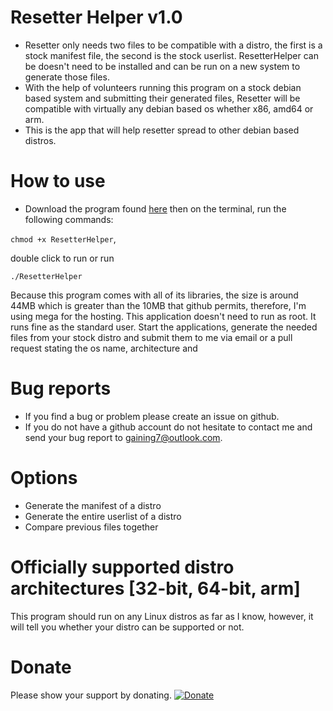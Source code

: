 # Resetter Helper v1.0

- Resetter only needs two files to be compatible with a distro, the first is a stock manifest file, the second is the stock userlist. ResetterHelper can be doesn't need to be installed and can be run on a new system to generate those files.
- With the help of volunteers running this program on a stock debian based system and submitting their generated files, Resetter will be compatible with virtually any debian based os whether x86, amd64 or arm.
- This is the app that will help resetter spread to other debian based distros.

# How to use

- Download the program found [here](https://mega.nz/#!N5kgnTib!S0pGbLpkKK2jIw6bH-iwom9IXeO9mCj2rkI37VshSlU) then on the terminal, run the following commands:

`chmod +x ResetterHelper`,

double click to run or run

`./ResetterHelper`


Because this program comes with all of its libraries, the size is around 44MB which is greater than the 10MB that github permits, therefore, I'm using mega for the hosting.
This application doesn't need to run as root. It runs fine as the standard user. Start the applications, generate the needed files from your stock distro and submit them to me via email or a pull request stating the os name, architecture and

# Bug reports

- If you find a bug or problem please create an issue on github.
- If you do not have a github account do not hesitate to contact me and send your bug report to gaining7@outlook.com.

# Options

- Generate the manifest of a distro
- Generate the entire userlist of a distro
- Compare previous files together

# Officially supported distro architectures [32-bit, 64-bit, arm]

This program should run on any Linux distros as far as I know, however, it will tell you whether your distro can be supported or not.

# Donate
Please show your support by donating.
[![Donate](https://www.paypalobjects.com/en_US/i/btn/btn_donateCC_LG.gif)](https://www.paypal.com/cgi-bin/webscr?cmd=_s-xclick&hosted_button_id=8FET8RGU2ZKQ8)

